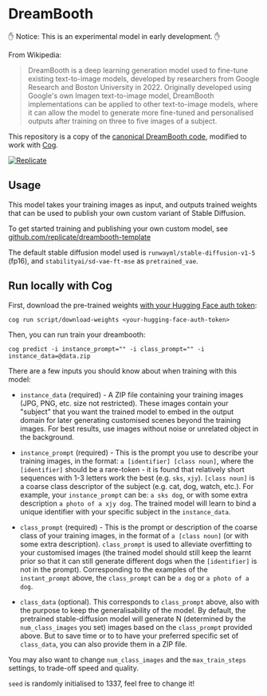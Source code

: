 # DreamBooth

✋ Notice: This is an experimental model in early development. ✋

From Wikipedia:

> DreamBooth is a deep learning generation model used to fine-tune existing text-to-image models, developed by researchers from Google Research and Boston University in 2022. Originally developed using Google's own Imagen text-to-image model, DreamBooth implementations can be applied to other text-to-image models, where it can allow the model to generate more fine-tuned and personalised outputs after training on three to five images of a subject.

This repository is a copy of the [canonical DreamBooth code](https://github.com/ShivamShrirao/diffusers/tree/main/examples/dreambooth), modified to work with [Cog](https://replicate.com/replicate/cog).

 [![Replicate](https://replicate.com/replicate/dreambooth/badge)](https://replicate.com/replicate/dreambooth)

## Usage

This model takes your training images as input, and outputs trained weights that can be used to publish your own custom variant of Stable Diffusion.

To get started training and publishing your own custom model, see [github.com/replicate/dreambooth-template](https://github.com/replicate/dreambooth-template)

The default stable diffusion model used is `runwayml/stable-diffusion-v1-5` (fp16), and `stabilityai/sd-vae-ft-mse` as `pretrained_vae`. 

## Run locally with Cog

First, download the pre-trained weights [with your Hugging Face auth token](https://huggingface.co/settings/tokens):

    cog run script/download-weights <your-hugging-face-auth-token>

Then, you can run train your dreambooth:

    cog predict -i instance_prompt="" -i class_prompt="" -i instance_data=@data.zip


There are a few inputs you should know about when training with this model:

- `instance_data` (required) - A ZIP file containing your training images (JPG, PNG, etc. size not restricted). These images contain your "subject" that you want the trained model to embed in the output domain for later generating customised scenes beyond the training images. For best results, use images without noise or unrelated object in the background.

- `instance_prompt` (required) - This is the prompt you use to describe your training images, in the format: `a [identifier] [class noun]`, where the `[identifier]` should be a rare-token - it is found that relatively short sequences with 1-3 letters work the best (e.g. `sks`, `xjy`). `[class noun]` is a coarse class descriptor of the subject (e.g. cat, dog, watch, etc.). For example, your `instance_prompt` can be: `a sks dog`, or with some extra description `a photo of a xjy dog`. The trained model will learn to bind a unique identifier with your specific subject in the `instance_data`.

- `class_prompt` (required) - This is the prompt or description of the coarse class of your training images, in the format of `a [class noun]` (or with some extra description).  `class_prompt` is used to alleviate overfitting to your customised images (the trained model should still keep the learnt prior so that it can still generate different dogs when the `[identifier]` is not in the prompt). Corresponding to the examples of the `instant_prompt` above, the `class_prompt` can be `a dog` or `a photo of a dog`. 

- `class_data` (optional). This corresponds to `class_prompt` above, also with the purpose to keep the generalisability of the model. By default, the pretrained stable-diffusion model will generate N (determined by the `num_class_images` you set) images based on the `class_prompt` provided above. But to save time or to to have your preferred specific set of `class_data`, you can also provide them in a ZIP file.

You may also want to change `num_class_images` and the `max_train_steps` settings, to trade-off speed and quality.

`seed` is randomly initialised to 1337, feel free to change it!

